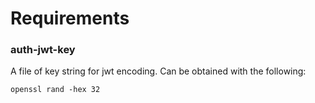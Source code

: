# Requirements

### auth-jwt-key

A file of key string for jwt encoding. Can be obtained with the following:
```
openssl rand -hex 32
```